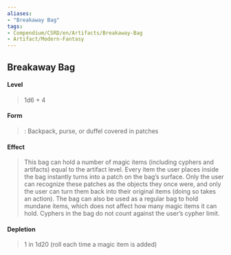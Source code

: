 ```yaml
---
aliases:
- "Breakaway Bag"
tags:
- Compendium/CSRD/en/Artifacts/Breakaway-Bag
- Artifact/Modern-Fantasy
---
```


  
## Breakaway Bag
#### Level 
>1d6 + 4
#### Form
> : Backpack, purse, or duffel covered in patches 
#### Effect
> This bag can hold a number of magic items (including cyphers and artifacts) equal to the artifact level. Every item the user places inside the bag instantly turns into a patch on the bag’s surface. Only the user can recognize these patches as the objects they once were, and only the user can turn them back into their original items (doing so takes an action). The bag can also be used as a regular bag to hold mundane items, which does not affect how many magic items it can hold. Cyphers in the bag do not count against the user’s cypher limit. 
#### Depletion 
>1 in 1d20 (roll each time a magic item is added)

